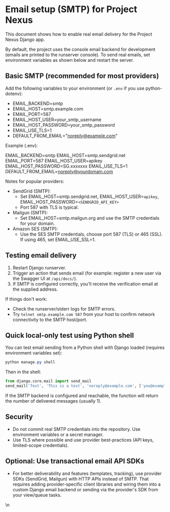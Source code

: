 # Email setup (SMTP) for Project Nexus

This document shows how to enable real email delivery for the Project Nexus Django app.

By default, the project uses the console email backend for development (emails are printed to the runserver console). To send real emails, set environment variables as shown below and restart the server.

## Basic SMTP (recommended for most providers)

Add the following variables to your environment (or `.env` if you use python-dotenv):

- EMAIL_BACKEND=smtp
- EMAIL_HOST=smtp.example.com
- EMAIL_PORT=587
- EMAIL_HOST_USER=your_smtp_username
- EMAIL_HOST_PASSWORD=your_smtp_password
- EMAIL_USE_TLS=1
- DEFAULT_FROM_EMAIL="noreply@example.com"

Example (.env):

EMAIL_BACKEND=smtp
EMAIL_HOST=smtp.sendgrid.net
EMAIL_PORT=587
EMAIL_HOST_USER=apikey
EMAIL_HOST_PASSWORD=SG.xxxxxxx
EMAIL_USE_TLS=1
DEFAULT_FROM_EMAIL=noreply@yourdomain.com

Notes for popular providers:
- SendGrid (SMTP):
  - Set EMAIL_HOST=smtp.sendgrid.net, EMAIL_HOST_USER=`apikey`, EMAIL_HOST_PASSWORD=`<SENDGRID_API_KEY>`
  - Port 587 with TLS is typical.
- Mailgun (SMTP):
  - Set EMAIL_HOST=smtp.mailgun.org and use the SMTP credentials for your domain.
- Amazon SES (SMTP):
  - Use the SES SMTP credentials, choose port 587 (TLS) or 465 (SSL). If using 465, set EMAIL_USE_SSL=1.

## Testing email delivery

1. Restart Django runserver.
2. Trigger an action that sends email (for example: register a new user via the Swagger UI at `/api/docs/`).
3. If SMTP is configured correctly, you'll receive the verification email at the supplied address.

If things don't work:
- Check the runserver/stderr logs for SMTP errors.
- Try `telnet smtp.example.com 587` from your host to confirm network connectivity to the SMTP host/port.

## Quick local-only test using Python shell

You can test email sending from a Python shell with Django loaded (requires environment variables set):

```powershell
python manage.py shell
```

Then in the shell:

```py
from django.core.mail import send_mail
send_mail('Test', 'This is a test', 'noreply@example.com', ['you@example.com'])
```

If the SMTP backend is configured and reachable, the function will return the number of delivered messages (usually 1).

## Security
- Do not commit real SMTP credentials into the repository. Use environment variables or a secret manager.
- Use TLS where possible and use provider best-practices (API keys, limited-scope credentials).

## Optional: Use transactional email API SDKs
- For better deliverability and features (templates, tracking), use provider SDKs (SendGrid, Mailgun) with HTTP APIs instead of SMTP. That requires adding provider-specific client libraries and wiring them into a custom Django email backend or sending via the provider's SDK from your view/queue tasks.

\n
